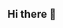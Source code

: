 ## Hi there 👋

<!--
**PMM333/PMM333** is a ✨ _special_ ✨ repository because its `README.md` (this file) appears on your GitHub profile.

I'm a graduate of St. Elizabeth's High School, Class of 2011.
I'm a graduate of West Chester University, Class of 2016. Bachelor of Arts.
I'm a graduate of West Chester University, Class of 2020. Master of Arts in Creative Writing.
I have volunteered at the American Helicopter Museum and Education Center since 2011.
- 🔭 I’m currently working on ...
- 🌱 I’m currently learning ...
- 👯 I’m looking to collaborate on ...
- 🤔 I’m looking for help with ...
- 💬 Ask me about ...
- 📫 How to reach me: PMM333@drexel.edu
- 😄 Pronouns: He/Him
- ⚡ Fun fact: ...
